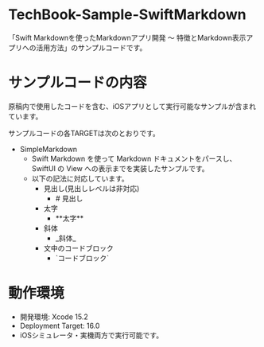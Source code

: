 # TechBook-Sample-SwiftMarkdown
「Swift Markdownを使ったMarkdownアプリ開発 〜 特徴とMarkdown表示アプリへの活用方法」のサンプルコードです。

# サンプルコードの内容

原稿内で使用したコードを含む、iOSアプリとして実行可能なサンプルが含まれています。

サンプルコードの各TARGETは次のとおりです。

- SimpleMarkdown
  - Swift Markdown を使って Markdown ドキュメントをパースし、 SwiftUI の View への表示までを実装したサンプルです。
  - 以下の記法に対応しています。
    - 見出し(見出しレベルは非対応)
      - \# 見出し
    - 太字
      - \*\*太字\*\*
    - 斜体
      - \_斜体\_
    - 文中のコードブロック
      - \`コードブロック\`

# 動作環境

- 開発環境: Xcode 15.2
- Deployment Target: 16.0
- iOSシミュレータ・実機両方で実行可能です。
